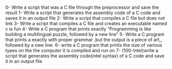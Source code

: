 0-	Write a script that was a C file through the preprocessor and save the result
1-	Write a script  that generates the assembly code of  a C code and saves it in an output file
2-	Write a script that compiles a C file but does not link
3-	Write a script that compiles a C file and creates an executable named c is fun
4-	Write a C program that prints exactly “Programming is like building a multilingual puzzle, followed by a new line”
5-	Write a C program that prints a   exactly  with proper grammar ,but the output is a piece of art,, followed by a new line.
6-	write a C program that prints the size of various types on the  the computer it is compiled and run on
7-	(100-Intel)write a script that generates the assembly code(intel syntax) of  a C code and save it in an output file
